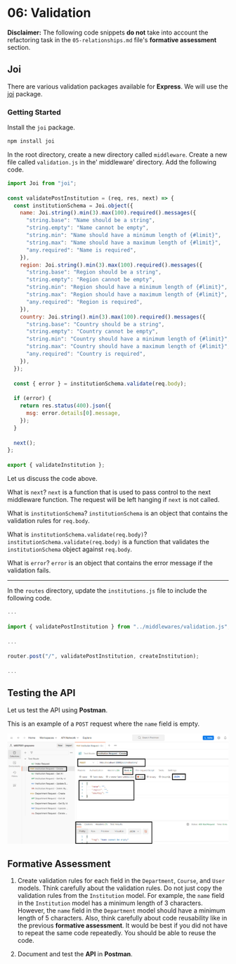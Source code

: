 # 06: Validation

**Disclaimer:** The following code snippets **do not** take into account the refactoring task in the `05-relationships.md` file's **formative assessment** section. 

## Joi

There are various validation packages available for **Express**. We will use the [joi](https://joi.dev/) package.

### Getting Started

Install the `joi` package.

```bash
npm install joi
```

In the root directory, create a new directory called `middleware`. Create a new file called `validation.js` in the' middleware' directory. Add the following code.

```javascript
import Joi from "joi";

const validatePostInstitution = (req, res, next) => {
  const institutionSchema = Joi.object({
    name: Joi.string().min(3).max(100).required().messages({
      "string.base": "Name should be a string",
      "string.empty": "Name cannot be empty",
      "string.min": "Name should have a minimum length of {#limit}",
      "string.max": "Name should have a maximum length of {#limit}",
      "any.required": "Name is required",
    }),
    region: Joi.string().min(3).max(100).required().messages({
      "string.base": "Region should be a string",
      "string.empty": "Region cannot be empty",
      "string.min": "Region should have a minimum length of {#limit}",
      "string.max": "Region should have a maximum length of {#limit}",
      "any.required": "Region is required",
    }),
    country: Joi.string().min(3).max(100).required().messages({
      "string.base": "Country should be a string",
      "string.empty": "Country cannot be empty",
      "string.min": "Country should have a minimum length of {#limit}",
      "string.max": "Country should have a maximum length of {#limit}",
      "any.required": "Country is required",
    }),
  });

  const { error } = institutionSchema.validate(req.body);

  if (error) {
    return res.status(400).json({
      msg: error.details[0].message,
    });
  }

  next();
};

export { validateInstitution };
```

Let us discuss the code above.

What is `next`? `next` is a function that is used to pass control to the next middleware function. The request will be left hanging if `next` is not called.

What is `institutionSchema`? `institutionSchema` is an object that contains the validation rules for `req.body`.

What is `institutionSchema.validate(req.body)`? `institutionSchema.validate(req.body)` is a function that validates the `institutionSchema` object against `req.body`.

What is `error`? `error` is an object that contains the error message if the validation fails.

---

In the `routes` directory, update the `institutions.js` file to include the following code.

```javascript
...

import { validatePostInstitution } from "../middlewares/validation.js";

...

router.post("/", validatePostInstitution, createInstitution);

...
```

## Testing the API

Let us test the API using **Postman**.

This is an example of a `POST` request where the `name` field is empty.

![](<../resources (ignore)/img/06/postman-1.PNG>)

## Formative Assessment

1. Create validation rules for each field in the `Department`, `Course`, and `User` models. Think carefully about the validation rules. Do not just copy the validation rules from the `Institution` model. For example, the `name` field in the `Institution` model has a minimum length of 3 characters. However, the `name` field in the `Department` model should have a minimum length of 5 characters. Also, think carefully about code reusability like in the previous **formative assessment**. It would be best if you did not have to repeat the same code repeatedly. You should be able to reuse the code.

2. Document and test the **API** in **Postman**.
